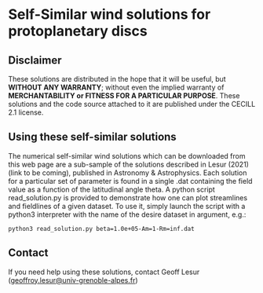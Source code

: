 # Self-Similar wind solutions for protoplanetary discs

## Disclaimer

These solutions are distributed in the hope that it will be useful, but **WITHOUT ANY WARRANTY**; without even the implied warranty of **MERCHANTABILITY or FITNESS FOR A PARTICULAR PURPOSE**. These solutions and the code source attached to it are published under the CECILL 2.1 license.

## Using these self-similar solutions

The numerical self-similar wind solutions which can be downloaded from this web page are a sub-sample of the solutions described in Lesur (2021) (link to be coming), published in Astronomy & Astrophysics. Each solution for a particular set of parameter is found in a single .dat containing the field value as a function of the latitudinal angle theta. A python script read_solution.py is provided to demonstrate how one can plot streamlines and fieldlines of a given dataset. To use it, simply launch the script with a python3 interpreter with the name of the desire dataset in argument, e.g.:

```console
python3 read_solution.py beta=1.0e+05-Am=1-Rm=inf.dat 
```

## Contact

If you need help using these solutions, contact Geoff Lesur (geoffroy.lesur@univ-grenoble-alpes.fr)
